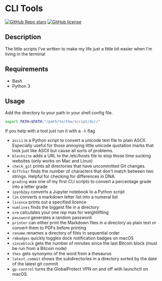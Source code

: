 # CLI Tools

[![GitHub Repo stars](https://img.shields.io/github/stars/realprogrammersusevim/cli-tools?style=for-the-badge)](https://github.com/realprogrammersusevim/cli-tools/stargazers)
[![GitHub license](https://img.shields.io/github/license/realprogrammersusevim/cli-tools?style=for-the-badge)](https://github.com/realprogrammersusevim/cli-tools/blob/main/LICENSE)

## Description

The little scripts I've written to make my life just a little bit easier when
I'm living in the terminal

## Requirements

- Bash
- Python 3

## Usage

Add the directory to your path in your shell config file.

```bash
export PATH=$PATH:"/path/to/the/script/dir/"
```

If you help with a tool just run it with a `-h` flag

- `ascii` is a Python script to convert a unicode text file to plain ASCII.
  Especially useful for those annoying little unicode quotation marks that look
  just like ASCII but cause all sorts of problems.
- `blocksite` adds a URL to the /etc/hosts file to stop those time sucking
  websites (only works on Mac and Linux)
- `check_git` prints all directories that have uncommitted Git changes.
- `diffchar` finds the number of characters that don't match between two
  strings. Helpful for checking for differences in DNA.
- `grading` was one of my first CLI scripts to convert a percentage grade into a
  letter grade
- `ipynb2py` converts a Jupyter notebook to a Python script
- `l2n` converts a markdown letter list into a numeral list
- `licence` prints out a specified licence
- `numlines` finds the biggest file in a directory
- `orm` calculates your one rep max for weightlifting
- `password` generates a random password
- `printer` can either print the Markdown files in a directory as plain text or
  convert them to PDFs before printing
- `rename` renames a directory of files in sequential order
- `rmbadges` quickly toggles dock notification badges on macOS
- `sinceblock` gets the number of minutes since the last Bitcoin block (must be
  run from a Bitcoin node)
- `thes` gets synonyms of the word from a thesaurus
- `latest_commit` shows the subdirectories in a directory sorted by the date of
  the latest git commit
- `gp-control` turns the GlobalProtect VPN on and off with launchctl on macOS.
